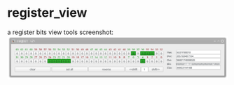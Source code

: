 # register_view
a register bits view tools
screenshot:
![image](https://github.com/thelxz/register_view/blob/master/doc/screen_shot.png)
